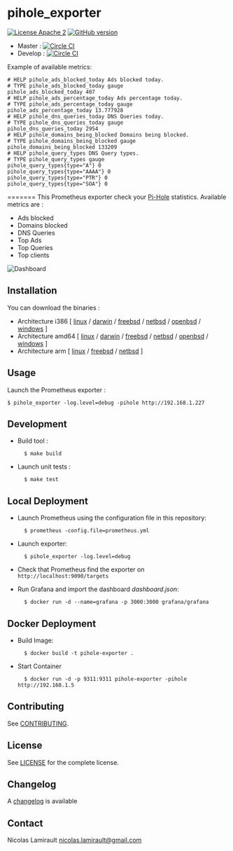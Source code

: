 # pihole_exporter

[![License Apache 2][badge-license]](LICENSE)
[![GitHub version](https://badge.fury.io/gh/nlamirault%2Fpihole_exporter.svg)](https://badge.fury.io/gh/nlamirault%2Fpihole_exporter)

* Master : [![Circle CI](https://circleci.com/gh/nlamirault/pihole_exporter/tree/master.svg?style=svg)](https://circleci.com/gh/nlamirault/pihole_exporter/tree/master)
* Develop : [![Circle CI](https://circleci.com/gh/nlamirault/pihole_exporter/tree/develop.svg?style=svg)](https://circleci.com/gh/nlamirault/pihole_exporter/tree/develop)

Example of available metrics:

```
# HELP pihole_ads_blocked_today Ads blocked today.
# TYPE pihole_ads_blocked_today gauge
pihole_ads_blocked_today 407
# HELP pihole_ads_percentage_today Ads percentage today.
# TYPE pihole_ads_percentage_today gauge
pihole_ads_percentage_today 13.777928
# HELP pihole_dns_queries_today DNS Queries today.
# TYPE pihole_dns_queries_today gauge
pihole_dns_queries_today 2954
# HELP pihole_domains_being_blocked Domains being blocked.
# TYPE pihole_domains_being_blocked gauge
pihole_domains_being_blocked 133209
# HELP pihole_query_types DNS Query types.
# TYPE pihole_query_types gauge
pihole_query_types{type="A"} 0
pihole_query_types{type="AAAA"} 0
pihole_query_types{type="PTR"} 0
pihole_query_types{type="SOA"} 0
```
=======
This Prometheus exporter check your [Pi-Hole](https://pi-hole.net/) statistics. Available metrics are :
* Ads blocked
* Domains blocked
* DNS Queries
* Top Ads
* Top Queries
* Top clients


![Dashboard](pihole-0.1.0.png)


## Installation

You can download the binaries :

* Architecture i386 [ [linux](https://bintray.com/artifact/download/nlamirault/oss/pihole_exporter-0.3.0_linux_386) / [darwin](https://bintray.com/artifact/download/nlamirault/oss/pihole_exporter-0.3.0_darwin_386) / [freebsd](https://bintray.com/artifact/download/nlamirault/oss/pihole_exporter-0.3.0_freebsd_386) / [netbsd](https://bintray.com/artifact/download/nlamirault/oss/pihole_exporter-0.3.0_netbsd_386) / [openbsd](https://bintray.com/artifact/download/nlamirault/oss/pihole_exporter-0.3.0_openbsd_386) / [windows](https://bintray.com/artifact/download/nlamirault/oss/pihole_exporter-0.3.0_windows_386.exe) ]
* Architecture amd64 [ [linux](https://bintray.com/artifact/download/nlamirault/oss/pihole_exporter-0.3.0_linux_amd64) / [darwin](https://bintray.com/artifact/download/nlamirault/oss/pihole_exporter-0.3.0_darwin_amd64) / [freebsd](https://bintray.com/artifact/download/nlamirault/oss/pihole_exporter-0.3.0_freebsd_amd64) / [netbsd](https://bintray.com/artifact/download/nlamirault/oss/pihole_exporter-0.3.0_netbsd_amd64) / [openbsd](https://bintray.com/artifact/download/nlamirault/oss/pihole_exporter-0.3.0_openbsd_amd64) / [windows](https://bintray.com/artifact/download/nlamirault/oss/pihole_exporter-0.3.0_windows_amd64.exe) ]
* Architecture arm [ [linux](https://bintray.com/artifact/download/nlamirault/oss/pihole_exporter-0.3.0_linux_arm) / [freebsd](https://bintray.com/artifact/download/nlamirault/oss/pihole_exporter-0.3.0_freebsd_arm) / [netbsd](https://bintray.com/artifact/download/nlamirault/oss/pihole_exporter-0.3.0_netbsd_arm) ]


## Usage

Launch the Prometheus exporter :

    $ pihole_exporter -log.level=debug -pihole http://192.168.1.227


## Development

* Build tool :

        $ make build

* Launch unit tests :

        $ make test


## Local Deployment

* Launch Prometheus using the configuration file in this repository:

        $ prometheus -config.file=prometheus.yml

* Launch exporter:

        $ pihole_exporter -log.level=debug

* Check that Prometheus find the exporter on `http://localhost:9090/targets`

* Run Grafana and import the dashboard *dashboard.json*:

        $ docker run -d --name=grafana -p 3000:3000 grafana/grafana


## Docker Deployment

* Build Image:

		$ docker build -t pihole-exporter .

* Start Container

		$ docker run -d -p 9311:9311 pihole-exporter -pihole http://192.168.1.5


## Contributing

See [CONTRIBUTING](CONTRIBUTING.md).


## License

See [LICENSE](LICENSE) for the complete license.


## Changelog

A [changelog](ChangeLog.md) is available


## Contact

Nicolas Lamirault <nicolas.lamirault@gmail.com>

[badge-license]: https://img.shields.io/badge/license-Apache2-green.svg?style=flat
